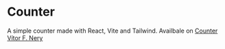 # Counter

A simple counter made with React, Vite and Tailwind.
Availbale on [Counter Vítor F. Nery](https://counter-vitorfnery.netlify.app/)